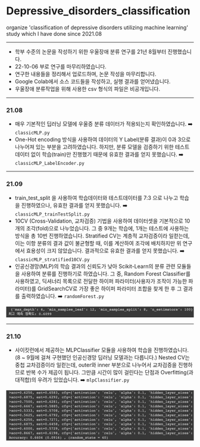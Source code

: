 # Depressive_disorders_classification
organize 'classification of depressive disorders utilizing machine learning' study which I have done since 2021.08
- - -
* 학부 수준의 논문을 작성하기 위한 우울장애 분류 연구를 21년 8월부터 진행했습니다.
* 22-10-06 부로 연구를 마무리하였습니다.
* 연구한 내용들을 정리해서 업로드하며, 논문 작성을 마무리합니다.
* Google Colab에서 소스 코드들을 작성하고, 실행 결과를 얻어냈습니다.
* 우울장애 분류작업을 위해 사용한 csv 형식의 파일은 비공개입니다.
- - -
### 21.08
* 매우 기본적인 딥러닝 모델에 우울증 분류 데이터가 적용되는지 확인하였습니다. ➡️ `classicMLP.py`
* One-Hot encoding 방식을 사용하여 데이터의 Y Label(분류 결과)이 0과 3으로 나누어져 있는 부분을 고려하였습니다. 하지만, 분류 모델을 검증하기 위한 테스트 데이터 없이 학습(train)만 진행했기 때문에 유효한 결과를 얻지 못했습니다. ➡️ `classicMLP_LabelEncoder.py`
- - -
### 21.09
* train_test_split 을 사용하여 학습데이터와 테스트데이터를 7:3 으로 나누고 학습을 진행하였으나, 유효한 결과를 얻지 못했습니다. ➡️ `classicMLP_trainTestSplit.py`
* 10CV (Cross-Validation, 교차검증) 기법을 사용하여 데이터셋을 기본적으로 10개의 조각(fold)으로 나누었습니다. 그 중 9개는 학습에, 1개는 테스트에 사용하는 방식을 총 10번 진행하였습니다. Stratified CV는 계층적 교차검증이라 일컫는데, 이는 이항 분류의 결과 값이 불균형할 때, 이를 계산하여 조각에 배치하지만 위 연구에서 효용성이 크지 않았습니다. 결과적으로 유효한 결과를 얻지 못했습니다. ➡️ `classicMLP_stratified10CV.py`
* 인공신경망(MLP)의 학습 결과의 신뢰도가 낮아 Scikit-Learn의 분류 관련 모듈들을 사용하여 분류를 진행하기로 하였습니다. 그 중, Random Forest Classifier를 사용하였고, 딕셔너리 목록으로 전달한 하이퍼 파라미터(사용자가 조작이 가능한 파라미터)를 GridSearchCV로 가장 좋은 하이퍼 파라미터 조합을 찾게 한 후 그 결과를 출력하였습니다. ➡️ `randomForest.py`
<img src="./images/randomForest.png">

- - -
### 21.10
* 사이킷런에서 제공하는 MLPClassifier 모듈을 사용하여 학습을 진행하였습니다. (8 ~ 9월에 걸쳐 구현했던 인공신경망 딥러닝 모델과는 다릅니다.) Nested CV는 중첩 교차검증이라 일컫는데, outer와 inner 부분으로 나누어서 교차검증을 진행하므로 반복 수가 제곱이 됩니다. 그만큼 시간이 많이 걸린다는 단점과 Overfitting(과대적합)의 우려가 있었습니다. ➡️ `mlpClassifier.py`
<img src="./images/mlpClassifier.png">